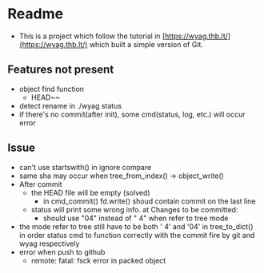 # Readme
- This is a project which follow the tutorial in [https://wyag.thb.lt/](https://wyag.thb.lt/) which built a simple version of Git.

## Features not present
- object find function
    - HEAD~~
- detect rename in ./wyag status
- if there's no commit(after init), some cmd(status, log, etc.) will occur error

## Issue
- can't use startswith() in ignore compare
- same sha may occur when tree_from_index() -> object_write()
- After commit
    - the HEAD file will be empty (solved)
        - in cmd_commit() fd.write() shoud contain commit on the last line
    - status will print some wrong info. at Changes to be committed:
        - should use "04" instead of " 4" when refer to tree mode
- the mode refer to tree still have to be both ' 4' and '04' in tree_to_dict() in order status cmd to function correctly with the commit fire by git and wyag respectively
- error when push to github
    - remote: fatal: fsck error in packed object
